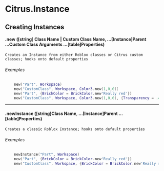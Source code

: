 # Citrus.Instance
## Creating Instances

#### 	.new ([string] Class Name | Custom Class Name, ...[Instance]Parent ...Custom Class Arguments ...[table]Properties)
	Creates an Instance from either Roblox classes or Citrus custom classes; hooks onto default properties
###### Examples
```lua
	new("Part", Workspace)
	new("CustomClass", Workspace, Color3.new(1,0,0))
	new("Part", {BrickColor = BrickColor.new'Really red'})
	new("CustomClass", Workspace, Color3.new(1,0,0), {Transparency = .4})
```

***

#### 	.newInstance ([string]Class Name, ...[Instance]Parent ...[table]Properties)
	Creates a classic Roblox Instance; hooks onto default properties
###### 	Examples
```lua
	newInstance("Part", Workspace)
	new("Part", {BrickColor = BrickColor.new'Really red'})
	new("CustomClass", Workspace, {BrickColor = BrickColor.new'Really red'})
```
